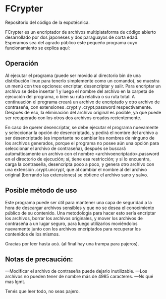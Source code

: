 # FCrypter
Repositorio del código de la expotécnica.

FCrypter es un encriptador de archivos multiplataforma de código abierto desarrollado por dos japoneses y dos paraguayos de corta edad.
Esperamos sea del agrado público este pequeño programa cuyo funcionamiento se explica aquí:

## Operación
Al ejecutar el programa (puede ser movido al directorio bin de una distribución linux para tenerlo simplemente como un comando),  se muestra un menú con tres opciones: encriptar, desencriptar y salir.
Para encriptar un archivo se debe insertar 1 y luego el nombre del archivo en la carpeta de ejecución del programa, o bien su ruta relativa o su ruta total.
A continuación el programa creará un archivo de encriptado y otro archivo de contraseña, con extensiones .crypt y .crypt.password respectivamente.
Después de eso, la eliminación del archivo original es posible, ya que puede ser recuperado con los otros dos archivos creados recientemente.

En caso de querer desencriptar, se debe ejecutar el programa nuevamente y seleccionar la opción de desencriptado, y pedirá el nombre del archivo a ser desencriptado (es importante no cambiar los nombres de ninguno de los archivos generados, porque el programa no posee aún una opción para seleccionar el archivo de contraseña), después se buscará automáticamente un archivo con el nombre \<archivoencriptado\>.password en el directorio de ejecución; sí, tiene esa restricción; y si lo encuentra, carga la contraseña, desencripta poco a poco, y genera otro archivo con una extensión .crypt.uncrypt, que al cambiar el nombre al del archivo original (borrando las extensiones) se obtiene el archivo sano y salvo.

## Posible método de uso
Este programa puede ser útil para mantener una capa de seguridad a la hora de descargar archivos sensibles y que no se desea el conocimiento público de su contenido.
Una metodología para hacer esto sería encriptar los archivos, borrar los archivos originales, y mover los archivos de contraseña a un lugar seguro, para luego utilizarlos moviéndolos nuevamente junto con los archivos encriptados para recuperar los contenidos de los mismos.

Gracias por leer hasta acá. (al final hay una trampa para pajeros).

## Notas de precaución:
—Modificar el archivo de contraseña puede dejarlo inutilizable.
—Los archivos no pueden tener de nombre más de 4985 caracteres.
—Ns qué mas lgmt.


Tenés que leer todo, no seas pajero.
